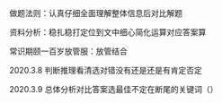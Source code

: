 
做题法则：认真仔细全面理解整体信息后对比解题

资料分析：稳扎稳打定位到文中细心简化运算对应答案算

常识期颐一百岁放管服：放管结合

2020.3.8
判断推理看清选对错没有还是还是有肯定否定

2020.3.9
总体分析对比答案选最佳不定在断尾的关键词（）
